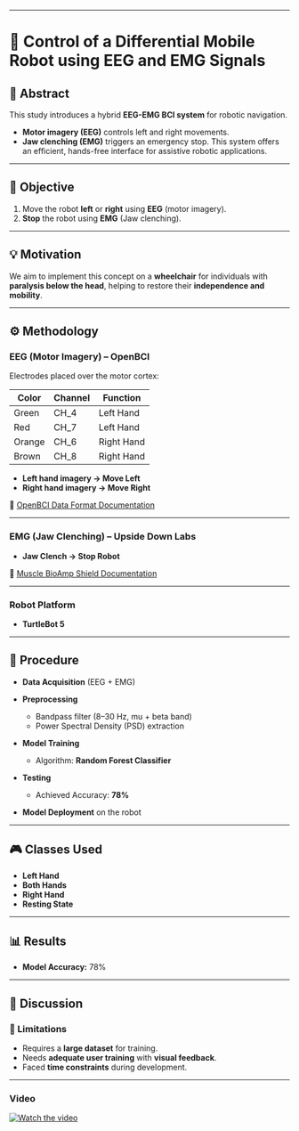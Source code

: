 
---

# 🧠 Control of a Differential Mobile Robot using EEG and EMG Signals

## 📝 Abstract

This study introduces a hybrid **EEG-EMG BCI system** for robotic navigation.

* **Motor imagery (EEG)** controls left and right movements.
* **Jaw clenching (EMG)** triggers an emergency stop.
  This system offers an efficient, hands-free interface for assistive robotic applications.

---

## 🎯 Objective

1. Move the robot **left** or **right** using **EEG** (motor imagery).
2. **Stop** the robot using **EMG** (Jaw clenching).

---

## 💡 Motivation

We aim to implement this concept on a **wheelchair** for individuals with **paralysis below the head**, helping to restore their **independence and mobility**.


---

## ⚙️ Methodology

### EEG (Motor Imagery) – OpenBCI

Electrodes placed over the motor cortex:

| Color  | Channel | Function   |
| ------ | ------- | ---------- |
| Green  | CH\_4   | Left Hand  |
| Red    | CH\_7   | Left Hand  |
| Orange | CH\_6   | Right Hand |
| Brown  | CH\_8   | Right Hand |

* **Left hand imagery → Move Left**
* **Right hand imagery → Move Right**

📄 [OpenBCI Data Format Documentation](https://docs.openbci.com/Cyton/CytonDataFormat/)

---

### EMG (Jaw Clenching) – Upside Down Labs

* **Jaw Clench → Stop Robot**

📄 [Muscle BioAmp Shield Documentation](https://docs.upsidedownlabs.tech/hardware/bioamp/muscle-bioamp-shield/index.html#step-6-visualise-emg-signals-on-laptop)

---

### Robot Platform

* **TurtleBot 5**

---

## 🧪 Procedure

* **Data Acquisition** (EEG + EMG)
* **Preprocessing**

  * Bandpass filter (8–30 Hz, mu + beta band)
  * Power Spectral Density (PSD) extraction
* **Model Training**

  * Algorithm: **Random Forest Classifier**
* **Testing**

  * Achieved Accuracy: **78%**
* **Model Deployment** on the robot

---

## 🎮 Classes Used

* **Left Hand**
* **Both Hands**
* **Right Hand**
* **Resting State**

---

## 📊 Results

* **Model Accuracy:** 78%

---

## 💬 Discussion

### 🔴 Limitations

* Requires a **large dataset** for training.
* Needs **adequate user training** with **visual feedback**.
* Faced **time constraints** during development.

---


### Video
[![Watch the video](https://img.youtube.com/vi/B6f8p4evgH8/maxresdefault.jpg)](https://www.youtube.com/watch?v=B6f8p4evgH8)
